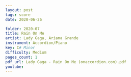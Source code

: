 ```yaml
---
layout: post
tags: score
date: 2020-06-26

folder: 2020-07
title: Rain On Me
artist: Lady Gaga, Ariana Grande
instrument: Accordion/Piano
key: C# Minor
difficulty: Medium
pages_count: 1
pdf_url: Lady Gaga - Rain On Me (onaccordion.com).pdf
youtube:
---
```

